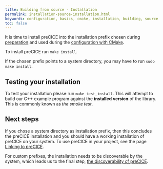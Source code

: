 ```yaml
---
title: Building from source - Installation
permalink: installation-source-installation.html
keywords: configuration, basics, cmake, installation, building, source
toc: false
---
```


It is time to install preCICE into the installation prefix chosen during [preparation](installation-source-preparation#installation-prefix) and used during the [configuration with CMake](installation-source-configuration).

To install preCICE run `make install`.

If the chosen prefix points to a system directory, you may have to run `sudo make install`.

## Testing your installation

To test your installation please run `make test_install`.
This will attempt to build our C++ example program against the **installed version** of the library.
This is commonly known as _the smoke test_.

## Next steps

If you chose a system directory as installation prefix, then this concludes the preCICE installation and you should have a working installation of preCICE on your system.
To use preCICE in your project, see the page [Linking to preCICE](installation-linking).

For custom prefixes, the installation needs to be discoverable by the system, which leads us to the final step, [the discoverability of preCICE](installation-source-discoverability).

